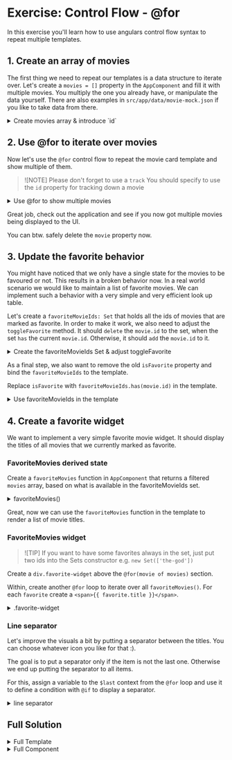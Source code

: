 # Exercise: Control Flow - @for

In this exercise you'll learn how to use angulars control flow syntax to repeat multiple templates.

## 1. Create an array of movies

The first thing we need to repeat our templates is a data structure to iterate over. 
Let's create a `movies = []` property in the `AppComponent` and fill it with multiple movies.
You multiply the one you already have, or manipulate the data yourself. There are also examples in `src/app/data/movie-mock.json`
if you like to take data from there.

<details>
  <summary>Create movies array & introduce `id`</summary>

```ts
// src/app/app.component.ts

movies = [
  {
    id: 'the-god',
    title: 'The Godfather',
    poster_path: '/3bhkrj58Vtu7enYsRolD1fZdja1.jpg',
    vote_average: 10,
  },
  {
    id: 'the-god-2',
    title: 'The Godfather part II',
    poster_path: '/hek3koDUyRQk7FIhPXsa6mT2Zc3.jpg',
    vote_average: 9,
  },
  {
    id: 'the-god-3',
    title: 'The Godfather part III',
    poster_path: '/lm3pQ2QoQ16pextRsmnUbG2onES.jpg',
    vote_average: 10,
  },
];

```

</details>

## 2. Use @for to iterate over movies

Now let's use the `@for` control flow to repeat the movie card template and show multiple of them.

> ![NOTE]
> Please don't forget to use a `track`
> You should specify to use the `id` property for tracking down a movie

<details>
  <summary>Use @for to show multiple movies</summary>

Place the `@for` block directly before the `div.movie-card`.

```html
<!-- src/app/app.component.ts -->

<app-shell>
  @for (movie of movies; track movie.id) {
    
  }
</app-shell>

```

Within the `@for` block we now put the `div.movie-card`. This tells angular to repeat the enclosed template
for each defined item in the `movies` array.

```html
<!-- src/app/app.component.ts -->

<app-shell>
  @for (movie of movies; track movie.id) {
  <div class="movie-card">
    <img
      class="movie-image"
      [alt]="movie.title"
      [src]="'https://image.tmdb.org/t/p/w342' + movie.poster_path" />
    <div class="movie-card-content">
      <div class="movie-card-title">{{ movie.title }}</div>
      <div class="movie-card-rating">{{ movie.vote_average }}</div>
    </div>
    <button
      class="favorite-indicator"
      [class.is-favorite]="isFavorite"
      (click)="toggleFavorite(movie)">
        @if (isFavorite) {
          I like it
        } @else {
          Like me
        }
    </button>
  </div>
  }
</app-shell>

```

</details>

Great job, check out the application and see if you now got multiple movies being displayed to the UI.

You can btw. safely delete the `movie` property now.

## 3. Update the favorite behavior

You might have noticed that we only have a single state for the movies to be favoured or not. This results in a broken
behavior now. In a real world scenario we would like to maintain a list of favorite movies. We can implement such a behavior with a very simple
and very efficient look up table.

Let's create a `favoriteMovieIds: Set` that holds all the ids of movies that are marked as favorite.
In order to make it work, we also need to adjust the `toggleFavorite` method.
It should `delete` the `movie.id` to the set, when the set `has` the current `movie.id`. Otherwise, 
it should `add` the `movie.id` to it.

<details>
  <summary>Create the favoriteMovieIds Set & adjust toggleFavorite</summary>

```ts
// src/app/app.component.ts

favoriteMovieIds = new Set();

toggleFavorite(movie) {
  // if we have it already, remove it. Otherwise, add it
  if (this.favoriteMovieIds.has(movie.id)) {
    this.favoriteMovieIds.delete(movie.id);
  } else {
    this.favoriteMovieIds.add(movie.id);
  }
}

```

</details>

As a final step, we also want to remove the old `isFavorite` property and
bind the `favoriteMovieIds` to the template.

Replace `isFavorite` with `favoriteMovieIds.has(movie.id)` in the template.

<details>
  <summary>Use favoriteMovieIds in the template</summary>

```html
<!-- src/app/app.component.ts -->

<button
  class="favorite-indicator"
  [class.is-favorite]="favoriteMovieIds.has(movie.id)"
  (click)="toggleFavorite(movie)">
    @if (favoriteMovieIds.has(movie.id)) {
      I like it
    } @else {
      Like me
    }
</button>

```

</details>

## 4. Create a favorite widget

We want to implement a very simple favorite movie widget. It should display the titles of all
movies that we currently marked as favorite.

### FavoriteMovies derived state

Create a `favoriteMovies` function in `AppComponent` that returns a filtered `movies` array, based on
what is available in the favoriteMovieIds set.

<details>
  <summary>favoriteMovies()</summary>

> ![NOTE]
> You can implement this in multiple ways, as a class function, an anonymous function
> or a `getter`. You can choose whatever way you like.

```ts
// src/app/app.component.ts

favoriteMovies = () => {
  return this.movies.filter(movie => this.favoriteMovieIds.has(movie.id));
};

```

</details>

Great, now we can use the `favoriteMovies` function in the template to render a list of movie titles.

### FavoriteMovies widget

> ![TIP]
> If you want to have some favorites always in the set, just put two ids into the Sets constructor
> e.g. `new Set(['the-god'])`

Create a `div.favorite-widget` above the `@for(movie of movies)` section. 

Within, create another `@for` loop to iterate over all `favoriteMovies()`.
For each `favorite` create a `<span>{{ favorite.title }}</span>`.

<details>
  <summary>.favorite-widget</summary>

```html

<div class="favorite-widget">
  @for (fav of favoriteMovies(); track fav) {
    <span>{{ fav.title }}</span>
  }
</div>
```

</details>

### Line separator

Let's improve the visuals a bit by putting a separator between the titles.
You can choose whatever icon you like for that :).

The goal is to put a separator only if the item is not the last one. Otherwise we end up putting
the separator to all items.

For this, assign a variable to the `$last` context from the `@for` loop and use it to define
a condition with `@if` to display a separator.

<details>
  <summary>line separator</summary>

```html

<div class="favorite-widget">
  @for (fav of favoriteMovies(); track fav; let last = $last) {
  
    <span>{{ fav.title }}</span>
    
    @if (!last) {
      <span>•</span>
    }
  }
</div>
```

</details>

## Full Solution

<details>
  <summary>Full Template</summary>


```html
<app-shell>
  <div class="favorite-widget">
    @for (fav of favoriteMovies(); track fav; let last = $last) {
      <span>{{ fav.title }}</span>
      @if (!last) {
        <span>•</span>
      }
    }
  </div>
  
  @for (movie of movies; track movie.id) {
    <div class="movie-card">
      <img
        class="movie-image"
        [alt]="movie.title"
        [src]="'https://image.tmdb.org/t/p/w342' + movie.poster_path" />
      <div class="movie-card-content">
        <div class="movie-card-title">{{ movie.title }}</div>
        <div class="movie-card-rating">{{ movie.vote_average }}</div>
      </div>
      <button
        class="favorite-indicator"
        [class.is-favorite]="favoriteMovieIds.has(movie.id)"
        (click)="toggleFavorite(movie)">
          @if (favoriteMovieIds.has(movie.id)) {
            I like it
          } @else {
            Like me
          }
      </button>
    </div>
  }
</app-shell>
```

</details>

<details>
  <summary>Full Component</summary>

```ts
export class AppComponent {
  movies = [
    {
      id: 'the-god',
      title: 'The Godfather',
      poster_path: '/3bhkrj58Vtu7enYsRolD1fZdja1.jpg',
      vote_average: 10,
    },
    {
      id: 'the-god-2',
      title: 'The Godfather part II',
      poster_path: '/hek3koDUyRQk7FIhPXsa6mT2Zc3.jpg',
      vote_average: 9,
    },
    {
      id: 'the-god-3',
      title: 'The Godfather part III',
      poster_path: '/lm3pQ2QoQ16pextRsmnUbG2onES.jpg',
      vote_average: 10,
    },
  ];

  favoriteMovieIds = new Set();

  favoriteMovies = () => {
    return this.movies.filter(movie => this.favoriteMovieIds.has(movie.id));
  };

  toggleFavorite(movie) {
    if (this.favoriteMovieIds.has(movie.id)) {
      this.favoriteMovieIds.delete(movie.id);
    } else {
      this.favoriteMovieIds.add(movie.id);
    }
  }
}
```

</details>
